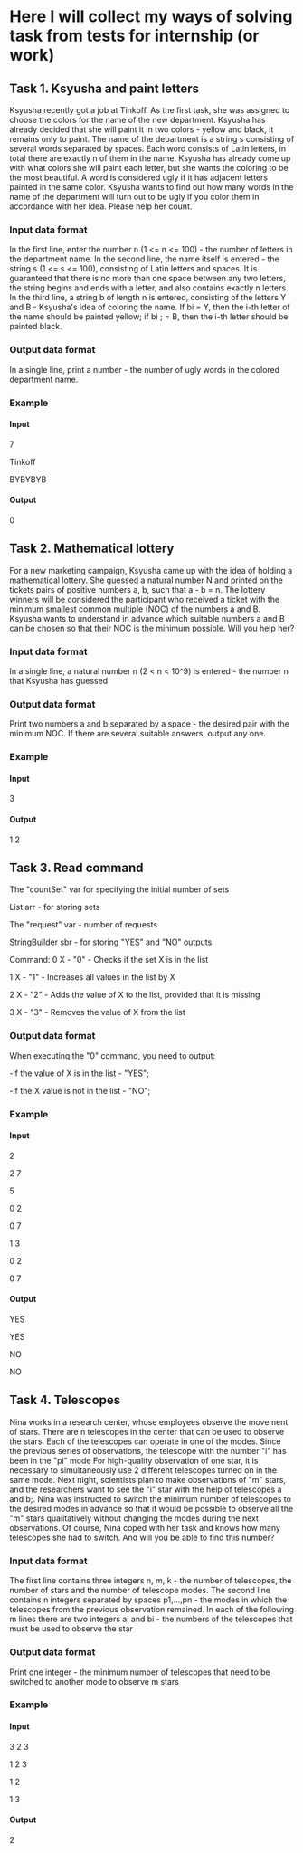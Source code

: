 # Here I will collect my ways of solving task from tests for internship (or work)

## **Task 1. Ksyusha and paint letters**
Ksyusha recently got a job at Tinkoff. As the first task, she was assigned to choose
the colors for the name of the new department. Ksyusha has already decided that she will paint it in two colors - yellow and
black, it remains only to paint.
The name of the department is a string s consisting of several words separated
by spaces. Each word consists of Latin letters, in total there are exactly n of them in the name.
Ksyusha has already come up with what colors she will paint each letter, but she wants the coloring to be
the most beautiful. A word is considered ugly if it has adjacent letters painted in
the same color.
Ksyusha wants to find out how many words in the name of the department will turn out to be ugly if you color them in
accordance with her idea. Please help her count.
### **Input data format**
In the first line, enter the number n (1 <= n <= 100) - the number of letters in the department name.
In the second line, the name itself is entered - the string s (1 <= s <= 100), consisting of Latin letters
and spaces. It is guaranteed that there is no more than one space between any two letters, the string
begins and ends with a letter, and also contains exactly n letters.
In the third line, a string b of length n is entered, consisting of the letters Y and B - Ksyusha's idea of coloring
the name. If bi = Y, then the i-th letter of the name should be painted yellow; if
bi ; = B, then the i-th letter should be painted black.
### **Output data format**
In a single line, print a number - the number of ugly words in the colored department name.
### **Example**
#### **Input**
7

Tinkoff

BYBYBYB
#### **Output**
0

## **Task 2. Mathematical lottery**
For a new marketing campaign, Ksyusha came up with the idea of holding a mathematical lottery. She
guessed a natural number N and printed on the tickets pairs of positive numbers a, b, such that
a - b = n. The lottery winners will be considered the participant who received a ticket with the minimum smallest common multiple (NOC) of the numbers a and B. Ksyusha wants to understand in advance which suitable numbers a and B can be chosen so that their NOC is the minimum possible. Will you help her?
### **Input data format**
In a single line, a natural number n (2 < n < 10^9) is entered - the number n that Ksyusha has guessed
### **Output data format** 
Print two numbers a and b separated by a space - the desired pair with the minimum NOC.
If there are several suitable answers, output any one.
### **Example**
#### **Input**
3
#### **Output**
1 2

## **Task 3. Read command**
The "countSet" var for specifying the initial number of sets

List<Integer> arr - for storing sets
  
The "request" var - number of requests
  
StringBuilder sbr - for storing "YES" and "NO" outputs
  
Command:
0 X - "0" - Сhecks if the set X is in the list
  
1 X - "1" - Increases all values in the list by X
  
2 X - "2" - Adds the value of X to the list, provided that it is missing
  
3 X - "3" - Removes the value of X from the list

### **Output data format** 
When executing the "0" command, you need to output:
  
-if the value of X is in the list - "YES";
  
-if the X value is not in the list - "NO";
### **Example**
#### **Input**
2

2 7

5

0 2

0 7

1 3

0 2

0 7
#### **Output**
YES

YES

NO

NO

## **Task 4. Telescopes**
Nina works in a research center, whose employees observe the movement of stars. There are n telescopes in the center that can be used to observe the stars. Each of the telescopes can operate in one of the modes. Since the previous series of observations, the telescope with the number "i" has been in the "pi" mode
For high-quality observation of one star, it is necessary to simultaneously use 2 different telescopes turned on in the same mode. Next night, scientists plan to make observations of "m" stars, and the researchers want to see the "i" star with the help of telescopes a and b;.
Nina was instructed to switch the minimum number of telescopes to the desired modes in advance so that it would be possible to observe all the "m" stars qualitatively without changing the modes during the next observations. Of course, Nina coped with her task and knows how many telescopes she had to switch. And will you be able to find this number?
### **Input data format**
The first line contains three integers n, m, k - the number of telescopes, the number of stars and the number of telescope modes.
The second line contains n integers separated by spaces p1,...,pn - the modes in which the telescopes from the previous observation remained.
In each of the following m lines there are two integers ai and bi - the numbers of the telescopes that must be used to observe the star
### **Output data format**
Print one integer - the minimum number of telescopes that need to be switched to another mode to observe m stars
### **Example**
#### **Input**
3 2 3

1 2 3

1 2
  
1 3

#### **Output**
2
